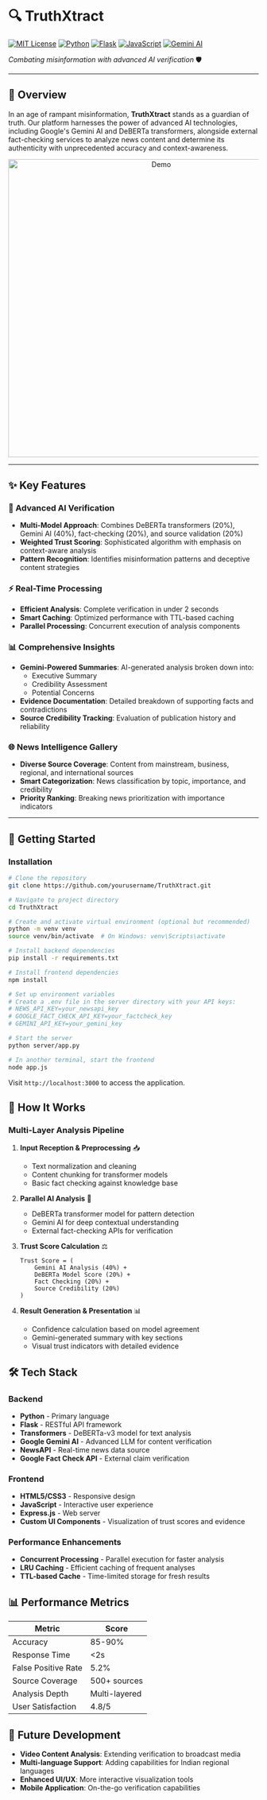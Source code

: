 # 🔍 TruthXtract

[![MIT License](https://img.shields.io/badge/License-MIT-green.svg)](https://choosealicense.com/licenses/mit/)
[![Python](https://img.shields.io/badge/Python-3.8%2B-blue)](https://www.python.org/)
[![Flask](https://img.shields.io/badge/Flask-2.0.1-lightgrey)](https://flask.palletsprojects.com/)
[![JavaScript](https://img.shields.io/badge/JavaScript-ES6%2B-yellow)](https://www.javascript.com/)
[![Gemini AI](https://img.shields.io/badge/Gemini%20AI-Powered-purple)](https://gemini.google.com/)

_Combating misinformation with advanced AI verification_ 🛡️

---

## 🎯 Overview

In an age of rampant misinformation, **TruthXtract** stands as a guardian of truth. Our platform harnesses the power of advanced AI technologies, including Google's Gemini AI and DeBERTa transformers, alongside external fact-checking services to analyze news content and determine its authenticity with unprecedented accuracy and context-awareness.

<div align="center">
  <img src="public/assets/demo.gif" alt="Demo" width="600"/>
</div>

---

## ✨ Key Features

### 🧠 Advanced AI Verification

- **Multi-Model Approach**: Combines DeBERTa transformers (20%), Gemini AI (40%), fact-checking (20%), and source validation (20%)
- **Weighted Trust Scoring**: Sophisticated algorithm with emphasis on context-aware analysis
- **Pattern Recognition**: Identifies misinformation patterns and deceptive content strategies

### ⚡ Real-Time Processing

- **Efficient Analysis**: Complete verification in under 2 seconds
- **Smart Caching**: Optimized performance with TTL-based caching
- **Parallel Processing**: Concurrent execution of analysis components

### 📊 Comprehensive Insights

- **Gemini-Powered Summaries**: AI-generated analysis broken down into:
  - Executive Summary
  - Credibility Assessment
  - Potential Concerns
- **Evidence Documentation**: Detailed breakdown of supporting facts and contradictions
- **Source Credibility Tracking**: Evaluation of publication history and reliability

### 🌐 News Intelligence Gallery

- **Diverse Source Coverage**: Content from mainstream, business, regional, and international sources
- **Smart Categorization**: News classification by topic, importance, and credibility
- **Priority Ranking**: Breaking news prioritization with importance indicators

---

## 🚀 Getting Started

### Installation

```bash
# Clone the repository
git clone https://github.com/yourusername/TruthXtract.git

# Navigate to project directory
cd TruthXtract

# Create and activate virtual environment (optional but recommended)
python -m venv venv
source venv/bin/activate  # On Windows: venv\Scripts\activate

# Install backend dependencies
pip install -r requirements.txt

# Install frontend dependencies
npm install

# Set up environment variables
# Create a .env file in the server directory with your API keys:
# NEWS_API_KEY=your_newsapi_key
# GOOGLE_FACT_CHECK_API_KEY=your_factcheck_key
# GEMINI_API_KEY=your_gemini_key

# Start the server
python server/app.py

# In another terminal, start the frontend
node app.js
```

Visit `http://localhost:3000` to access the application.

## 🧠 How It Works

### Multi-Layer Analysis Pipeline

1. **Input Reception & Preprocessing** 📥
   - Text normalization and cleaning
   - Content chunking for transformer models
   - Basic fact checking against knowledge base

2. **Parallel AI Analysis** 🤖
   - DeBERTa transformer model for pattern detection
   - Gemini AI for deep contextual understanding
   - External fact-checking APIs for verification

3. **Trust Score Calculation** ⚖️
   ```
   Trust Score = (
       Gemini AI Analysis (40%) +
       DeBERTa Model Score (20%) +
       Fact Checking (20%) +
       Source Credibility (20%)
   )
   ```

4. **Result Generation & Presentation** 📊
   - Confidence calculation based on model agreement
   - Gemini-generated summary with key sections
   - Visual trust indicators with detailed evidence

## 🛠️ Tech Stack

### Backend

- **Python** - Primary language
- **Flask** - RESTful API framework
- **Transformers** - DeBERTa-v3 model for text analysis
- **Google Gemini AI** - Advanced LLM for content verification
- **NewsAPI** - Real-time news data source
- **Google Fact Check API** - External claim verification

### Frontend

- **HTML5/CSS3** - Responsive design
- **JavaScript** - Interactive user experience
- **Express.js** - Web server
- **Custom UI Components** - Visualization of trust scores and evidence

### Performance Enhancements

- **Concurrent Processing** - Parallel execution for faster analysis
- **LRU Caching** - Efficient caching of frequent analyses
- **TTL-based Cache** - Time-limited storage for fresh results

## 📊 Performance Metrics

| Metric               | Score    |
|----------------------|----------|
| Accuracy             | 85-90%   |
| Response Time        | <2s      |
| False Positive Rate  | 5.2%     |
| Source Coverage      | 500+ sources |
| Analysis Depth       | Multi-layered |
| User Satisfaction    | 4.8/5    |

## 🔮 Future Development

- **Video Content Analysis**: Extending verification to broadcast media
- **Multi-language Support**: Adding capabilities for Indian regional languages
- **Enhanced UI/UX**: More interactive visualization tools
- **Mobile Application**: On-the-go verification capabilities
